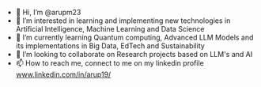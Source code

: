 - 👋 Hi, I’m @arupm23
- 👀 I’m interested in learning and implementing new technologies in Artificial Intelligence, Machine Learning and Data Science
- 🌱 I’m currently learning Quantum computing, Advanced LLM Models and its implementations in Big Data, EdTech and Sustainability
- 💞️ I’m looking to collaborate on Research projects based on LLM's and AI 
- 📫 How to reach me, connect to me on my linkedin profile www.linkedin.com/in/arup19/

<!---
arupm23/arupm23 is a ✨ special ✨ repository because its `README.md` (this file) appears on your GitHub profile.
You can click the Preview link to take a look at your changes.
--->
